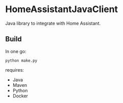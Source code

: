 # HomeAssistantJavaClient

Java library to integrate with Home Assistant.

## Build

In one go:

```shell
python make.py
```

requires:

- Java
- Maven
- Python
- Docker
